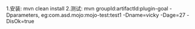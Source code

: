 1.安装: mvn clean install
2.测试: mvn groupId:artifactId:plugin-goal -Dparameters,
    eg:com.asd.mojo:mojo-test:test1 -Dname=vicky -Dage=27 -DisOk=true